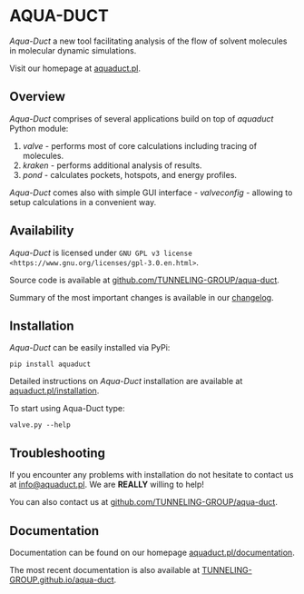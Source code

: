 AQUA-DUCT
=========

*Aqua-Duct* a new tool facilitating analysis of the flow of solvent
molecules in molecular dynamic simulations.

Visit our homepage at [aquaduct.pl](http://aquaduct.pl/).

## Overview

*Aqua-Duct* comprises of several applications build on top of *aquaduct* Python module:

1. *valve* - performs most of core calculations including tracing of molecules.
1. *kraken* - performs additional analysis of results.
1. *pond* - calculates pockets, hotspots, and energy profiles.

*Aqua-Duct* comes also with simple GUI interface - *valveconfig* - allowing to setup calculations in a convenient way.

## Availability

*Aqua-Duct* is licensed under
`GNU GPL v3 license <https://www.gnu.org/licenses/gpl-3.0.en.html>`.

Source code is available at [github.com/TUNNELING-GROUP/aqua-duct](https://github.com/TUNNELING-GROUP/aqua-duct/).

Summary of the most important changes is available in our [changelog](https://tunneling-group.github.io/aqua-duct/changelog.html).

## Installation

*Aqua-Duct* can be easily installed via PyPi:

    pip install aquaduct

Detailed instructions on *Aqua-Duct* installation are available at
[aquaduct.pl/installation](http://www.aquaduct.pl/installation/).

To start using Aqua-Duct type:

    valve.py --help

## Troubleshooting

If you encounter any problems with installation do not hesitate to
contact us at [info@aquaduct.pl](mailto:info@aquaduct.pl?subject=Aqua-Duct). We are **REALLY** willing to help!

You can also contact us at [github.com/TUNNELING-GROUP/aqua-duct](https://github.com/TUNNELING-GROUP/aqua-duct/).

## Documentation

Documentation can be found on our homepage [aquaduct.pl/documentation](http://aquaduct.pl/documentation/).

The most recent documentation is also available at [TUNNELING-GROUP.github.io/aqua-duct](https://TUNNELING-GROUP.github.io/aqua-duct/).
